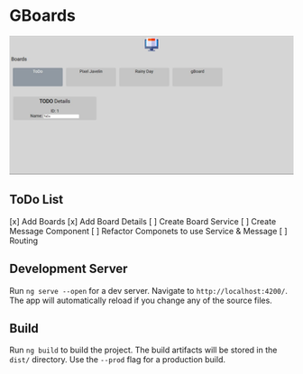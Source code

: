 # GBoards

![gBoards](https://raw.githubusercontent.com/StereoPT/gBoards/master/screens/gBoards_002.jpg)

## ToDo List

[x] Add Boards
[x] Add Board Details
[ ] Create Board Service
[ ] Create Message Component
[ ] Refactor Componets to use Service & Message
[ ] Routing


## Development Server

Run `ng serve --open` for a dev server. Navigate to `http://localhost:4200/`.
The app will automatically reload if you change any of the source files.


## Build

Run `ng build` to build the project. The build artifacts will be stored in the `dist/` directory. Use the `--prod` flag for a production build.
